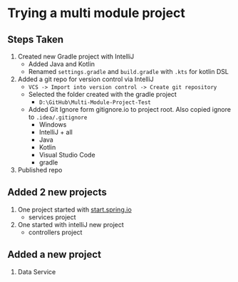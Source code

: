 # Trying a multi module project
## Steps Taken

1. Created new Gradle project with IntelliJ
    - Added Java and Kotlin
    - Renamed `settings.gradle` and `build.gradle` with `.kts` for kotlin DSL
2. Added a git repo for version control via IntelliJ
    - `VCS -> Import into version control -> Create git repository`
    - Selected the folder created with the gradle project
        - `D:\GitHub\Multi-Module-Project-Test`
    - Added Git Ignore form gitignore.io to project root. Also copied ignore to `.idea/.gitignore`
        - Windows
        - IntelliJ + all
        - Java
        - Kotlin
        - Visual Studio Code
        - gradle
3. Published repo

## Added 2 new projects

1. One project started with [start.spring.io](https://start.spring.io)
    - services project
2. One started with intelliJ new project
    - controllers project
    
## Added a new project
1. Data Service